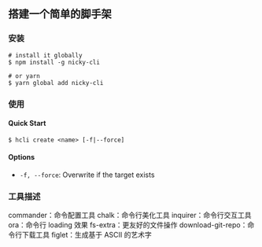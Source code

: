 ## 搭建一个简单的脚手架

### 安装

```shell
# install it globally
$ npm install -g nicky-cli

# or yarn
$ yarn global add nicky-cli
```

### 使用

#### Quick Start

```shell
$ hcli create <name> [-f|--force]
```

#### Options

- `-f, --force`: Overwrite if the target exists
### 工具描述
commander：命令配置工具
chalk：命令行美化工具
inquirer：命令行交互工具
ora：命令行 loading 效果
fs-extra：更友好的文件操作
download-git-repo：命令行下载工具
figlet：生成基于 ASCII 的艺术字
